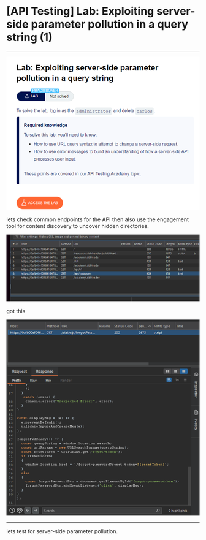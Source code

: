 # [API Testing] Lab: Exploiting server-side parameter pollution in a query string (1)

---

![Untitled](%5BAPI%20Testing%5D%20Lab%20Exploiting%20server-side%20parameter%20c6d0b27f21a9443bb502962b5f7ca77e/Untitled.png)

lets check common endpoints for the API then also use the engagement tool for content discovery to uncover hidden directories. 

![Untitled](%5BAPI%20Testing%5D%20Lab%20Exploiting%20server-side%20parameter%20c6d0b27f21a9443bb502962b5f7ca77e/Untitled%201.png)

got this 

![Untitled](%5BAPI%20Testing%5D%20Lab%20Exploiting%20server-side%20parameter%20c6d0b27f21a9443bb502962b5f7ca77e/Untitled%202.png)

---

lets test for server-side parameter pollution.